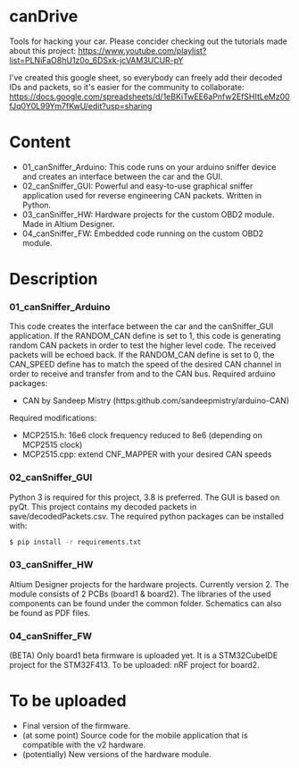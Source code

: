 # canDrive
Tools for hacking your car. Please concider checking out the tutorials made about this project:
https://www.youtube.com/playlist?list=PLNiFaO8hU1z0o_6DSxk-jcVAM3UCUR-pY

I've created this google sheet, so everybody can freely add their decoded IDs and packets, so it's easier for the community to collaborate:
https://docs.google.com/spreadsheets/d/1eBKiTwEE6aPnfw2EfSHItLeMz00fJq0Y0L99Ym7fKwU/edit?usp=sharing

# Content
- 01_canSniffer_Arduino: This code runs on your arduino sniffer device and creates an interface between the car and the GUI.
- 02_canSniffer_GUI: Powerful and easy-to-use graphical sniffer application used for reverse engineering CAN packets. Written in Python.
- 03_canSniffer_HW: Hardware projects for the custom OBD2 module. Made in Altium Designer.
- 04_canSniffer_FW: Embedded code running on the custom OBD2 module. 
# Description
### 01_canSniffer_Arduino
This code creates the interface between the car and the canSniffer_GUI application. If the RANDOM_CAN define is set to 1, this code is generating random CAN packets in order to test the higher level code. The received packets will be echoed back. If the  RANDOM_CAN define is set to 0, the CAN_SPEED define  has to match the speed of the desired CAN channel in order to receive and transfer from and to the CAN bus.
 Required arduino packages: 
- CAN by Sandeep Mistry (https:github.com/sandeepmistry/arduino-CAN)

Required modifications: 
- MCP2515.h: 16e6 clock frequency reduced to 8e6 (depending on MCP2515 clock)
- MCP2515.cpp: extend CNF_MAPPER with your desired CAN speeds

### 02_canSniffer_GUI
Python 3 is required for this project, 3.8 is preferred. The GUI is based on pyQt. This project contains my decoded packets in save/decodedPackets.csv. The required python packages can be installed with:
```sh
$ pip install -r requirements.txt
```

### 03_canSniffer_HW
Altium Designer projects for the hardware projects. Currently version 2. The module consists of 2 PCBs (board1 & board2). The libraries of the used components can be found under the common folder. Schematics can also be found as PDF files.

### 04_canSniffer_FW
(BETA) Only board1 beta firmware is uploaded yet. It is a STM32CubeIDE project for the STM32F413. To be uploaded: nRF project for board2.

# To be uploaded
- Final version of the firmware.
- (at some point) Source code for the mobile application that is compatible with the v2 hardware.
- (potentially) New versions of the hardware module.
